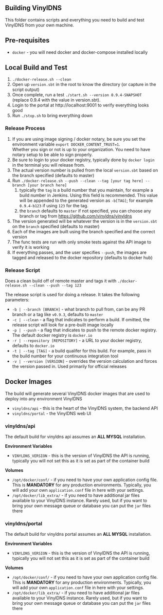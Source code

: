## Building VinylDNS

This folder contains scripts and everything you need to build and test VinylDNS from your own machine.

## Pre-requisites

- `docker` - you will need docker and docker-compose installed locally

## Local Build and Test

1. `./docker-release.sh --clean`
1. Open up `version.sbt` in the root to know the directory (or capture in the script output)
1. Once complete, run a test `./start.sh --version 0.9.4-SNAPSHOT` (replace 0.9.4 with the value in version.sbt).
1. Login to the portal at http://localhost:9001 to verify everything looks good
1. Run `./stop.sh` to bring everything down

### Release Process

1. If you are using image signing / docker notary, be sure you set the environment variable `export DOCKER_CONTENT_TRUST=1`.  
Whether you sign or not is up to your organization.  You need to have notary setup to be able to sign properly.
1. Be sure to login to your docker registry, typically done by `docker login` in the terminal you will release from.
1. The actual version number is pulled from the local `version.sbt` based on the branch specified (defaults to master)
1. Run `./docker-release.sh --push --clean --tag [your tag here] --branch [your branch here]`
    1. typically the `tag` is a build number that you maintain, for example a build number in Jenkins.  Using this field is recommended.  This value will be appended to the generated version as `-b[TAG]`; for example `0.9.4-b123` if using `123` for the tag.
    1. the `branch` defaults to `master` if not specified, you can choose any branch or tag from https://github.com/vinyldns/vinyldns
1. The version generated will be whatever the version is in the `version.sbt` on the `branch` specified (defaults to master)
1. Each of the images are built using the branch specified and the correct version
1. The func tests are run with only smoke tests against the API image to verify it is working
1. If everything passes, and the user specifies `--push`, the images are tagged and released to the docker repository (defaults to docker hub)

### Release Script
Does a clean build off of remote master and tags it with 
`./docker-release.sh --clean --push --tag 123`

The release script is used for doing a release.  It takes the following parameters:

- `-b | --branch [BRANCH]` - what branch to pull from, can be any PR branch or a tag like `v0.9.3`, defaults to `master`
- `-c | --clean` - a flag that indicates to perform a build.  If omitted, the release script will look for a 
pre-built image locally
- `-p | --push` - a flag that indicates to push to the remote docker registry.  The default docker registry 
is `docker.io`
- `-r | --repository [REPOSITORY]` - a URL to your docker registry, defaults to `docker.io`
- `-t | --tag [TAG]` - a build qualifer for this build.  For example, pass in the build number for your 
continuous integration tool
- `-v | --version [VERSION]` - overrides the version calculation and forces the version passed in.  Used primarily for official releases

## Docker Images

The build will generate several VinylDNS docker images that are used to deploy into any environment VinylDNS

- `vinyldns/api` - this is the heart of the VinylDNS system, the backend API
- `vinyldns/portal` - the VinylDNS web UI

### vinyldns/api

The default build for vinyldns api assumes an **ALL MYSQL** installation. 

**Environment Variables**
- `VINYLDNS_VERSION` - this is the version of VinylDNS the API is running, typically you will not set this as 
it is set as part of the container build

**Volumes**
- `/opt/docker/conf/` - if you need to have your own application config file.  This is **MANDATORY** for
any production environments.  Typically, you will add your own `application.conf` file in here with your settings.
- `/opt/docker/lib_extra/` - if you need to have additional jar files available to your VinylDNS instance.
Rarely used, but if you want to bring your own message queue or database you can put the `jar` files there

### vinyldns/portal

The default build for vinyldns portal assumes an **ALL MYSQL** installation.

**Environment Variables**
- `VINYLDNS_VERSION` - this is the version of VinylDNS the API is running, typically you will not set this as 
it is set as part of the container build

**Volumes**
- `/opt/docker/conf/` - if you need to have your own application config file.  This is **MANDATORY** for
any production environments.  Typically, you will add your own `application.conf` file in here with your settings.
- `/opt/docker/lib_extra/` - if you need to have additional jar files available to your VinylDNS instance.
Rarely used, but if you want to bring your own message queue or database you can put the `jar` files there
